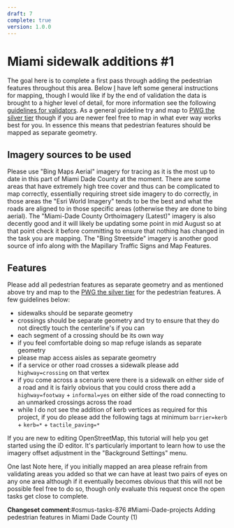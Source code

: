 ```yaml
---
draft: 7
complete: true
version: 1.0.0
---
```


# Miami sidewalk additions #1

The goal here is to complete a first pass through adding the pedestrian features throughout this area. Below [I](https://www.openstreetmap.org/user/Udarian) have left some general instructions for mapping, though I would like if by the end of validation the data is brought to a higher level of detail, for more information see the following [guidelines for validators](/tasking%20manager/pedestrian%20feature%20addition%201/instructions%20validators.md). As a general guideline try and map to [PWG the silver tier](https://wiki.openstreetmap.org/wiki/Foundation/Local_Chapters/United_States/Pedestrian_Working_Group/Schema) though if you are newer feel free to map in what ever way works best for you. In essence this means that pedestrian features should be mapped as separate geometry.

## Imagery sources to be used

Please use "Bing Maps Aerial" imagery for tracing as it is the most up to date in this part of Miami Dade County at the moment. There are some areas that have extremely high tree cover and thus can be complicated to map correctly, essentially requiring street side imagery to do correctly, in those areas the "Esri World Imagery" tends to be the best and what the roads are aligned to in those specific areas (otherwise they are done to bing aerial). The "Miami-Dade County Orthoimagery (Latest)" imagery is also decently good and it will likely be updating some point in mid August so at that point check it before committing to ensure that nothing has changed in the task you are mapping. The "Bing Streetside" imagery is another good source of info along with the Mapillary Traffic Signs and Map Features.

## Features

Please add all pedestrian features as separate geometry and as mentioned above try and map to  the [PWG the silver tier](https://wiki.openstreetmap.org/wiki/Foundation/Local_Chapters/United_States/Pedestrian_Working_Group/Schema) for the pedestrian features. A few guidelines below:

 - sidewalks should be separate geometry
 - crossings should be separate geometry and try to ensure that they do not directly touch the centerline's if you can
 - each segment of a crossing should be its own way
 - if you feel comfortable doing so map refuge islands as separate geometry
 - please map access aisles as separate geometry
 - if a service or other road crosses a sidewalk please add `highway=crossing` on that vertex
 - if you come across a scenario were there is a sidewalk on either side of a road and it is fairly obvious that you could cross there add a `highway=footway` + `informal=yes` on either side of the road connecting to an unmarked crossings across the road
 - while I do not see the addition of kerb vertices as required for this project, if you do please add the following tags at minimum `barrier=kerb` + `kerb=*` + `tactile_paving=*`

If you are new to editing OpenStreetMap, this tutorial will help you get started using the iD editor. It's particularly important to learn how to use the imagery offset adjustment in the "Background Settings" menu. 

One last Note here, if you initially mapped an area please refrain from validating areas you added so that we can have at least two pairs of eyes on any one area although if it eventually becomes obvious that this will not be possible feel free to do so, though only evaluate this request once the open tasks get close to complete. 

**Changeset comment**:#osmus-tasks-876 #Miami-Dade-projects Adding pedestrian features in Miami Dade County (1)
